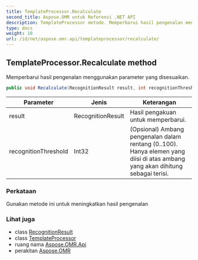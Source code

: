 ```yaml
---
title: TemplateProcessor.Recalculate
second_title: Aspose.OMR untuk Referensi .NET API
description: TemplateProcessor metode. Memperbarui hasil pengenalan menggunakan parameter yang disesuaikan.
type: docs
weight: 10
url: /id/net/aspose.omr.api/templateprocessor/recalculate/
---
```

## TemplateProcessor.Recalculate method

Memperbarui hasil pengenalan menggunakan parameter yang disesuaikan.

```csharp
public void Recalculate(RecognitionResult result, int recognitionThreshold = -100)
```

| Parameter | Jenis | Keterangan |
| --- | --- | --- |
| result | RecognitionResult | Hasil pengakuan untuk memperbarui. |
| recognitionThreshold | Int32 | (Opsional) Ambang pengenalan dalam rentang (0..100). Hanya elemen yang diisi di atas ambang yang akan dihitung sebagai terisi. |

### Perkataan

Gunakan metode ini untuk meningkatkan hasil pengenalan

### Lihat juga

* class [RecognitionResult](../../../aspose.omr.model/recognitionresult/)
* class [TemplateProcessor](../)
* ruang nama [Aspose.OMR.Api](../../templateprocessor/)
* perakitan [Aspose.OMR](../../../)


